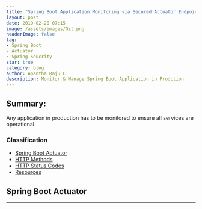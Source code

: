 ```yaml
---
title: "Spring Boot Application Monitoring via Secured Actuator Endpoints"
layout: post
date: 2019-02-20 07:15
image: /assets/images/Git.png
headerImage: false
tag:
- Spring Boot
- Actuator
- Spring Seucrity
star: true
category: blog
author: Anantha Raju C
description: Monitor & Manage Spring Boot Application in Prodction
---
```


## Summary:

Any application in production has to be monitored to ensure all services are operational.

### Classification

- [Spring Boot Actuator](#spring-boot-actuator)
- [HTTP Methods](http-methods)
- [HTTP Status Codes](#http-status-codes)
- [Resources](#resources)

## Spring Boot Actuator



---
